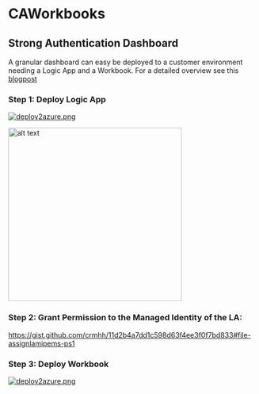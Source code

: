 # CAWorkbooks
## Strong Authentication Dashboard
A granular dashboard can easy be deployed to a customer environment needing a Logic App and a Workbook. For a detailed overview see this [blogpost](https://chris-brumm.medium.com/implementing-an-advanced-authentication-methods-dashboard-bcb83ebbef95) 

### Step 1: Deploy Logic App

[![deploy2azure.png](https://aka.ms/deploytoazurebutton)](https://portal.azure.com/#create/Microsoft.Template/uri/https%3A%2F%2Fraw.githubusercontent.com%2Fcrmhh%2FCAWorkbooks%2Fmain%2FStrongAuthDashboard-LogicApp.arm.json)

 <img src="https://github.com/crmhh/CAWorkbooks/assets/30894952/c34d2dc9-d8a7-48cc-a25c-e2ad02f51050" alt="alt text" width="350" height="350">

### Step 2: Grant Permission to the Managed Identity of the LA:

https://gist.github.com/crmhh/11d2b4a7dd1c598d63f4ee3f0f7bd833#file-assignlamipems-ps1

### Step 3: Deploy Workbook

[![deploy2azure.png](https://github.com/crmhh/CAWorkbooks/assets/30894952/f47a0916-d2fb-403f-8435-ea0f39483718)](https://portal.azure.com/#create/Microsoft.Template/uri/https://portal.azure.com/#create/Microsoft.Template/uri/https%3A%2F%2Fraw.githubusercontent.com%2Fcrmhh%2FCAWorkbooks%2Fmain%2FStrongAuthDashboard.arm.json)
